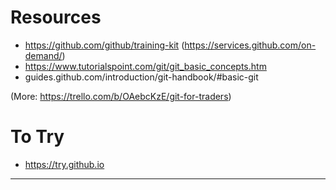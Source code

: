 # Resources 
- https://github.com/github/training-kit (https://services.github.com/on-demand/)
- https://www.tutorialspoint.com/git/git_basic_concepts.htm
- guides.github.com/introduction/git-handbook/#basic-git

(More: https://trello.com/b/OAebcKzE/git-for-traders)

# To Try

 - https://try.github.io

---
